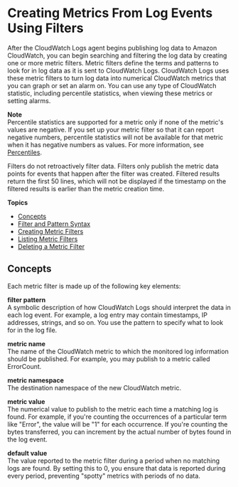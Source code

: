 # Creating Metrics From Log Events Using Filters<a name="MonitoringLogData"></a>

After the CloudWatch Logs agent begins publishing log data to Amazon CloudWatch, you can begin searching and filtering the log data by creating one or more metric filters\. Metric filters define the terms and patterns to look for in log data as it is sent to CloudWatch Logs\. CloudWatch Logs uses these metric filters to turn log data into numerical CloudWatch metrics that you can graph or set an alarm on\. You can use any type of CloudWatch statistic, including percentile statistics, when viewing these metrics or setting alarms\.

**Note**  
Percentile statistics are supported for a metric only if none of the metric's values are negative\. If you set up your metric filter so that it can report negative numbers, percentile statistics will not be available for that metric when it has negative numbers as values\. For more information, see [Percentiles](https://docs.aws.amazon.com/AmazonCloudWatch/latest/monitoring/cloudwatch_concepts.html#Percentiles)\.

Filters do not retroactively filter data\. Filters only publish the metric data points for events that happen after the filter was created\. Filtered results return the first 50 lines, which will not be displayed if the timestamp on the filtered results is earlier than the metric creation time\.

**Topics**
+ [Concepts](#search-filter-concepts)
+ [Filter and Pattern Syntax](FilterAndPatternSyntax.md)
+ [Creating Metric Filters](MonitoringPolicyExamples.md)
+ [Listing Metric Filters](ListingMetricFilters.md)
+ [Deleting a Metric Filter](DeletingMetricFilter.md)

## Concepts<a name="search-filter-concepts"></a>

Each metric filter is made up of the following key elements:

**filter pattern**  
A symbolic description of how CloudWatch Logs should interpret the data in each log event\. For example, a log entry may contain timestamps, IP addresses, strings, and so on\. You use the pattern to specify what to look for in the log file\.

**metric name**  
The name of the CloudWatch metric to which the monitored log information should be published\. For example, you may publish to a metric called ErrorCount\.

**metric namespace**  
The destination namespace of the new CloudWatch metric\.

**metric value**  
The numerical value to publish to the metric each time a matching log is found\. For example, if you're counting the occurrences of a particular term like "Error", the value will be "1" for each occurrence\. If you're counting the bytes transferred, you can increment by the actual number of bytes found in the log event\.

**default value**  
The value reported to the metric filter during a period when no matching logs are found\. By setting this to 0, you ensure that data is reported during every period, preventing "spotty" metrics with periods of no data\.